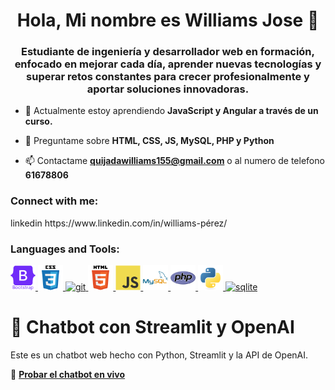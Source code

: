 <h1 align="center">Hola, Mi nombre es Williams Jose 👋</h1>
<h3 align="center">Estudiante de ingeniería y desarrollador web en formación, enfocado en mejorar cada día, aprender nuevas tecnologías y superar retos constantes para crecer profesionalmente y aportar soluciones innovadoras.</h3>

- 🌱 Actualmente estoy aprendiendo **JavaScript y Angular a través de un curso.**

- 💬 Preguntame sobre **HTML, CSS, JS, MySQL, PHP y Python**

- 📫 Contactame **quijadawilliams155@gmail.com** o al numero de telefono **61678806**

<h3 align="left">Connect with me:</h3>
linkedin
https://www.linkedin.com/in/williams-pérez/
<p align="left">
</p>

<h3 align="left">Languages and Tools:</h3>
<p align="left"> <a href="https://getbootstrap.com" target="_blank" rel="noreferrer"> <img src="https://raw.githubusercontent.com/devicons/devicon/master/icons/bootstrap/bootstrap-plain-wordmark.svg" alt="bootstrap" width="40" height="40"/> </a> <a href="https://www.w3schools.com/css/" target="_blank" rel="noreferrer"> <img src="https://raw.githubusercontent.com/devicons/devicon/master/icons/css3/css3-original-wordmark.svg" alt="css3" width="40" height="40"/> </a> <a href="https://git-scm.com/" target="_blank" rel="noreferrer"> <img src="https://www.vectorlogo.zone/logos/git-scm/git-scm-icon.svg" alt="git" width="40" height="40"/> </a> <a href="https://www.w3.org/html/" target="_blank" rel="noreferrer"> <img src="https://raw.githubusercontent.com/devicons/devicon/master/icons/html5/html5-original-wordmark.svg" alt="html5" width="40" height="40"/> </a> <a href="https://developer.mozilla.org/en-US/docs/Web/JavaScript" target="_blank" rel="noreferrer"> <img src="https://raw.githubusercontent.com/devicons/devicon/master/icons/javascript/javascript-original.svg" alt="javascript" width="40" height="40"/> </a> <a href="https://www.mysql.com/" target="_blank" rel="noreferrer"> <img src="https://raw.githubusercontent.com/devicons/devicon/master/icons/mysql/mysql-original-wordmark.svg" alt="mysql" width="40" height="40"/> </a> <a href="https://www.php.net" target="_blank" rel="noreferrer"> <img src="https://raw.githubusercontent.com/devicons/devicon/master/icons/php/php-original.svg" alt="php" width="40" height="40"/> </a> <a href="https://www.python.org" target="_blank" rel="noreferrer"> <img src="https://raw.githubusercontent.com/devicons/devicon/master/icons/python/python-original.svg" alt="python" width="40" height="40"/> </a> <a href="https://www.sqlite.org/" target="_blank" rel="noreferrer"> <img src="https://www.vectorlogo.zone/logos/sqlite/sqlite-icon.svg" alt="sqlite" width="40" height="40"/> </a> </p>

# 🤖 Chatbot con Streamlit y OpenAI

Este es un chatbot web hecho con Python, Streamlit y la API de OpenAI.

🔗 **[Probar el chatbot en vivo](https://asistente-virtual-2025.streamlit.app)**




<!---
WilliamsqQuijada/WilliamsqQuijada is a ✨ special ✨ repository because its `README.md` (this file) appears on your GitHub profile.
You can click the Preview link to take a look at your changes.
--->
